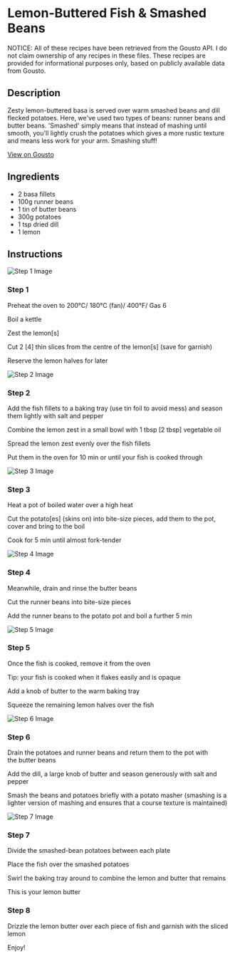 # Lemon-Buttered Fish & Smashed Beans 

NOTICE: All of these recipes have been retrieved from the Gousto API. I do not claim ownership of any recipes in these files. These recipes are provided for informational purposes only, based on publicly available data from Gousto.

## Description

Zesty lemon-buttered basa is served over warm smashed beans and dill flecked potatoes. Here, we've used two types of beans: runner beans and butter beans. 'Smashed' simply means that instead of mashing until smooth, you'll lightly crush the potatoes which gives a more rustic texture and means less work for your arm. Smashing stuff!

[View on Gousto](https://www.gousto.co.uk/recipes/cookbook/lemon-buttered-fish-smashed-beans)

## Ingredients

- 2 basa fillets 
- 100g runner beans
- 1 tin of butter beans
- 300g potatoes
- 1 tsp dried dill
- 1 lemon

## Instructions

![Step 1 Image](https://production-media.gousto.co.uk/cms/recipe-step-image/547.-step-1-x200.jpg)

### Step 1

Preheat the oven to 200&deg;C/ 180&deg;C (fan)/ 400&deg;F/ Gas 6


Boil a kettle


Zest&nbsp;the lemon<span class="text-danger">[s]</span>


Cut&nbsp;2 <span class="text-danger">[4]</span>&nbsp;thin slices from the centre of the lemon<span class="text-danger">[s]</span>&nbsp;(save for garnish)


Reserve&nbsp;the lemon halves for later

![Step 2 Image](https://production-media.gousto.co.uk/cms/recipe-step-image/547.-step-2-x200.jpg)

### Step 2

Add&nbsp;the fish fillets to a baking tray (use tin foil to avoid mess) and&nbsp;season them lightly with salt and pepper


Combine&nbsp;the lemon zest in a small bowl with 1 tbsp<span class="text-danger">&nbsp;[2 tbsp]</span>&nbsp;vegetable oil


Spread&nbsp;the lemon zest evenly over the fish fillets


Put them in the oven for 10 min or until your fish is cooked through

![Step 3 Image](https://production-media.gousto.co.uk/cms/recipe-step-image/547.-step-3-x200.jpg)

### Step 3

Heat a pot of boiled water over&nbsp;a high heat


Cut the potato<span class="text-danger">[es]</span>&nbsp;(skins on) into bite-size pieces, add them to the pot, cover and bring to the boil


Cook for 5 min until almost fork-tender

![Step 4 Image](https://production-media.gousto.co.uk/cms/recipe-step-image/547.-step-4-x200.jpg)

### Step 4

Meanwhile, drain and rinse the butter beans


Cut the runner beans into bite-size pieces


Add the runner beans&nbsp;to the potato pot and boil a further 5 min

![Step 5 Image](https://production-media.gousto.co.uk/cms/recipe-step-image/547.-step-5-x200.jpg)

### Step 5

Once the fish is cooked,&nbsp;remove&nbsp;it&nbsp;from the oven


Tip: your fish is cooked when it flakes easily and is opaque


Add a knob of butter to the warm baking tray


Squeeze the remaining lemon halves over the fish

![Step 6 Image](https://production-media.gousto.co.uk/cms/recipe-step-image/547.-step-6-x200.jpg)

### Step 6

Drain the potatoes and runner beans and&nbsp;return them to the pot with the&nbsp;butter&nbsp;beans


Add the dill, a large knob of butter and season generously with salt and pepper


Smash the beans and potatoes briefly with a potato masher (smashing is a lighter version of mashing and ensures that a course texture is maintained)

![Step 7 Image](https://production-media.gousto.co.uk/cms/recipe-step-image/547.-step-7-x200.jpg)

### Step 7

Divide the smashed-bean potatoes between each plate


Place the fish over the smashed potatoes


Swirl the baking tray around to combine the lemon and butter that remains


This is your lemon butter

### Step 8

Drizzle the lemon butter over each piece of fish and garnish with the sliced lemon


Enjoy!

